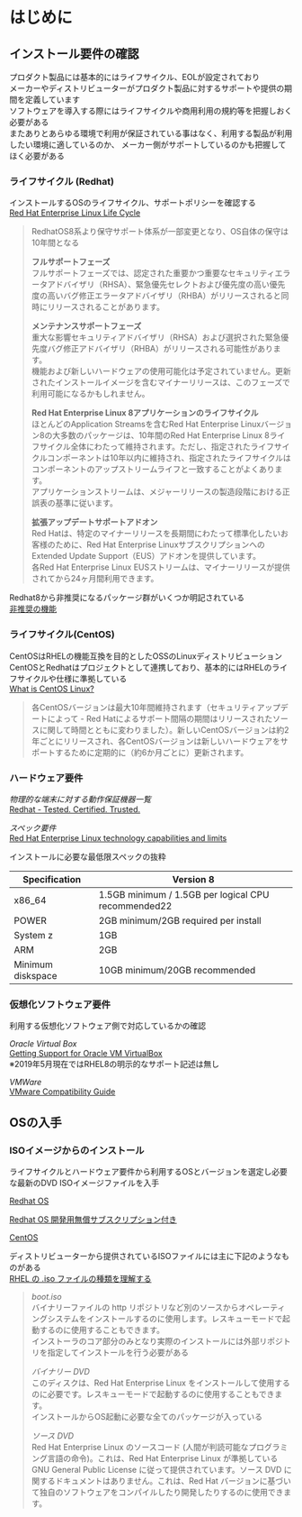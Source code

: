 # はじめに

## インストール要件の確認  
プロダクト製品には基本的にはライフサイクル、EOLが設定されており  
メーカーやディストリビューターがプロダクト製品に対するサポートや提供の期間を定義しています  
ソフトウェアを導入する際にはライフサイクルや商用利用の規約等を把握しおく必要がある  
またありとあらゆる環境で利用が保証されている事はなく、利用する製品が利用したい環境に適しているのか、
メーカー側がサポートしているのかも把握してほく必要がある  

### ライフサイクル (Redhat)  
インストールするOSのライフサイクル、サポートポリシーを確認する  
<i class="fas fa-external-link-alt"></i> [Red Hat Enterprise Linux Life Cycle](https://access.redhat.com/ja/support/policy/updates/errata)  
>RedhatOS8系より保守サポート体系が一部変更となり、OS自体の保守は10年間となる  
>
>**フルサポートフェーズ**  
>フルサポートフェーズでは、認定された重要かつ重要なセキュリティエラータアドバイザリ（RHSA）、緊急優先セレクトおよび優先度の高い優先度の高いバグ修正エラータアドバイザリ（RHBA）がリリースされると同時にリリースされることがあります。  
>
>**メンテナンスサポートフェーズ**  
>重大な影響セキュリティアドバイザリ（RHSA）および選択された緊急優先度バグ修正アドバイザリ（RHBA）がリリースされる可能性があります。  
>機能および新しいハードウェアの使用可能化は予定されていません。更新されたインストールイメージを含むマイナーリリースは、このフェーズで利用可能になるかもしれません。  
>
>**Red Hat Enterprise Linux 8アプリケーションのライフサイクル**  
>ほとんどのApplication Streamsを含むRed Hat Enterprise Linuxバージョン8の大多数のパッケージは、10年間のRed Hat Enterprise Linux 8ライフサイクル全体にわたって維持されます。ただし、指定されたライフサイクルコンポーネントは10年以内に維持され、指定されたライフサイクルはコンポーネントのアップストリームライフと一致することがよくあります。  
>アプリケーションストリームは、メジャーリリースの製造段階における正誤表の基準に従います。  
>
>**拡張アップデートサポートアドオン**  
>Red Hatは、特定のマイナーリリースを長期間にわたって標準化したいお客様のために、Red Hat Enterprise LinuxサブスクリプションへのExtended Update Support（EUS）アドオンを提供しています。  
>各Red Hat Enterprise Linux EUSストリームは、マイナーリリースが提供されてから24ヶ月間利用できます。  
>

Redhat8から非推奨になるパッケージ群がいくつか明記されている  
<i class="fas fa-external-link-alt"></i> [非推奨の機能](https://access.redhat.com/documentation/ja-jp/red_hat_enterprise_linux/7/html/7.5_release_notes/chap-red_hat_enterprise_linux-7.5_release_notes-deprecated_functionality)  

### ライフサイクル(CentOS)
CentOSはRHELの機能互換を目的としたOSSのLinuxディストリビューション  
CentOSとRedhatはプロジェクトとして連携しており、基本的にはRHELのライフサイクルや仕様に準拠している  
<i class="fas fa-external-link-alt"></i> [What is CentOS Linux?](https://wiki.centos.org/FrontPage)  
> 各CentOSバージョンは最大10年間維持されます（セキュリティアップデートによって - Red Hatによるサポート間隔の期間はリリースされたソースに関して時間とともに変わりました）。新しいCentOSバージョンは約2年ごとにリリースされ、各CentOSバージョンは新しいハードウェアをサポートするために定期的に（約6か月ごとに）更新されます。  

### ハードウェア要件  

<i class="fas fa-check-circle">物理的な端末に対する動作保証機器一覧</i>  
<i class="fas fa-external-link-alt"></i> [Redhat - Tested. Certified. Trusted.](https://hardware.redhat.com/)  

<i class="fas fa-check-circle">スペック要件</i>  
<i class="fas fa-external-link-alt"></i> [Red Hat Enterprise Linux technology capabilities and limits](https://access.redhat.com/articles/rhel-limits)  

インストールに必要な最低限スペックの抜粋  

| Specification     | Version 8                                           |
| ----------------- | --------------------------------------------------- |
| x86_64            | 1.5GB minimum / 1.5GB per logical CPU recommended22 |
| POWER             | 2GB minimum/2GB required per install                |
| System z          | 1GB                                                 |
| ARM               | 2GB                                                 |
| Minimum diskspace | 10GB minimum/20GB recommended                       |

### 仮想化ソフトウェア要件  
利用する仮想化ソフトウェア側で対応しているかの確認  

<i class="fas fa-check-circle">Oracle Virtual Box</i>  
<i class="fas fa-external-link-alt"></i> [Getting Support for Oracle VM VirtualBox](https://www.oracle.com/technetwork/server-storage/virtualbox/support/index.html)  
※2019年5月現在ではRHEL8の明示的なサポート記述は無し  

<i class="fas fa-check-circle">VMWare</i>  
<i class="fas fa-external-link-alt"></i> [VMware Compatibility Guide](https://www.vmware.com/resources/compatibility/search.php)  

## OSの入手  

### ISOイメージからのインストール  
ライフサイクルとハードウェア要件から利用するOSとバージョンを選定し必要な最新のDVD ISOイメージファイルを入手  

<i class="fas fa-external-link-alt"></i> [Redhat OS](https://access.redhat.com/downloads/)  

<i class="fas fa-external-link-alt"></i> [Redhat OS 開発用無償サブスクリプション付き](https://developers.redhat.com/)  

<i class="fas fa-external-link-alt"></i> [CentOS](https://www.centos.org/)  

ディストリビューターから提供されているISOファイルには主に下記のようなものがある  
<i class="fas fa-external-link-alt"></i> [RHEL の .iso ファイルの種類を理解する](https://access.redhat.com/ja/solutions/2987971)  

> <i class="fas fa-check-circle">boot.iso</i>  
> バイナリーファイルの http リポジトリなど別のソースからオペレーティングシステムをインストールするのに使用します。レスキューモードで起動するのに使用することもできます。  
> インストーラのコア部分のみとなり実際のインストールには外部リポジトリを指定してインストールを行う必要がある  
> 
> <i class="fas fa-check-circle">バイナリー DVD</i>  
> このディスクは、Red Hat Enterprise Linux をインストールして使用するのに必要です。レスキューモードで起動するのに使用することもできます。  
> インストールからOS起動に必要な全てのパッケージが入っている  
> 
> <i class="fas fa-check-circle">ソース DVD</i>  
> Red Hat Enterprise Linux のソースコード (人間が判読可能なプログラミング言語の命令)。これは、Red Hat Enterprise Linux が準拠している GNU General Public License に従って提供されています。ソース DVD に関するドキュメントはありません。これは、Red Hat バージョンに基づいて独自のソフトウェアをコンパイルしたり開発したりするのに使用できます。  
